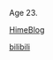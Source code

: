 Age 23.

[HimeBlog](https://princessdreamland.design)

[bilibili](https://space.bilibili.com/2256304/dynamic)

